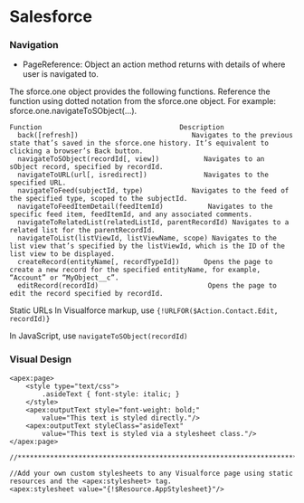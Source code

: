 # Salesforce

### Navigation
- PageReference: Object an action method returns with details of where user is navigated to.

The sforce.one object provides the following functions. Reference the function using dotted notation from the sforce.one object. For example: sforce.one.navigateToSObject(...).
```
Function	                              Description
  back(​[refresh])	                          Navigates to the previous state that’s saved in the sforce.one history. It’s equivalent to clicking a browser’s Back button.
  navigateToSObject(​recordId​[, view])	          Navigates to an sObject record, specified by recordId.
  navigateToURL(​url​[, isredirect])	          Navigates to the specified URL.
  navigateToFeed(​subjectId, type)	          Navigates to the feed of the specified type, scoped to the subjectId.
  navigateToFeedItemDetail(​feedItemId)	          Navigates to the specific feed item, feedItemId, and any associated comments.
  navigateToRelatedList(​relatedListId, parentRecordId)	Navigates to a related list for the parentRecordId.
  navigateToList(​listViewId​, listViewName, scope)	Navigates to the list view that’s specified by the listViewId, which is the ID of the list view to be displayed.
  createRecord(​entityName​[, recordTypeId])	  Opens the page to create a new record for the specified entityName, for example, “Account” or “MyObject__c”.
  editRecord(​recordId)	                          Opens the page to edit the record specified by recordId.
```
Static URLs
In Visualforce markup, use ```{!URLFOR($Action.Contact.Edit, recordId)}```

In JavaScript, use ```navigateToSObject(recordId)```

### Visual Design
```
<apex:page>
    <style type="text/css">
        .asideText { font-style: italic; }
    </style>
    <apex:outputText style="font-weight: bold;" 
        value="This text is styled directly."/>
    <apex:outputText styleClass="asideText" 
        value="This text is styled via a stylesheet class."/>
</apex:page>

//************************************************************************

//Add your own custom stylesheets to any Visualforce page using static resources and the <apex:stylesheet> tag.
<apex:stylesheet value="{!$Resource.AppStylesheet}"/>
```
